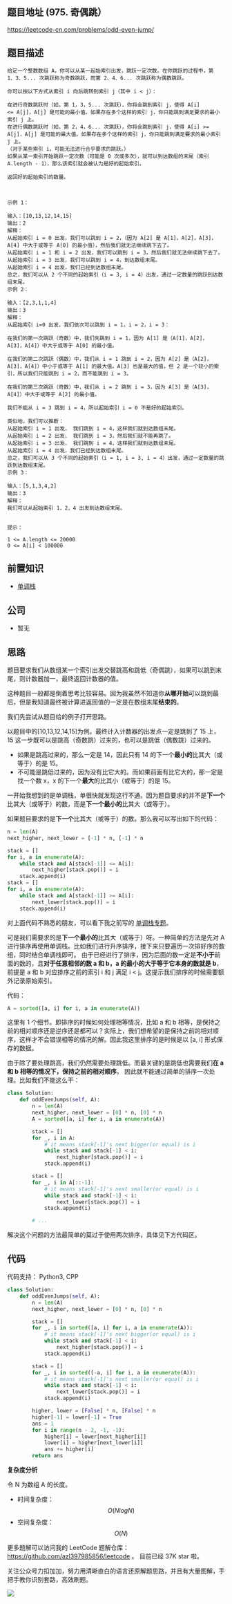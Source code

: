 ## 题目地址 (975. 奇偶跳）

https://leetcode-cn.com/problems/odd-even-jump/

## 题目描述

```
给定一个整数数组 A，你可以从某一起始索引出发，跳跃一定次数。在你跳跃的过程中，第 1、3、5... 次跳跃称为奇数跳跃，而第 2、4、6... 次跳跃称为偶数跳跃。

你可以按以下方式从索引 i 向后跳转到索引 j（其中 i < j）：

在进行奇数跳跃时（如，第 1，3，5... 次跳跃），你将会跳到索引 j，使得 A[i] <= A[j]，A[j] 是可能的最小值。如果存在多个这样的索引 j，你只能跳到满足要求的最小索引 j 上。
在进行偶数跳跃时（如，第 2，4，6... 次跳跃），你将会跳到索引 j，使得 A[i] >= A[j]，A[j] 是可能的最大值。如果存在多个这样的索引 j，你只能跳到满足要求的最小索引 j 上。
（对于某些索引 i，可能无法进行合乎要求的跳跃。）
如果从某一索引开始跳跃一定次数（可能是 0 次或多次），就可以到达数组的末尾（索引 A.length - 1），那么该索引就会被认为是好的起始索引。

返回好的起始索引的数量。

 

示例 1：

输入：[10,13,12,14,15]
输出：2
解释：
从起始索引 i = 0 出发，我们可以跳到 i = 2，（因为 A[2] 是 A[1]，A[2]，A[3]，A[4] 中大于或等于 A[0] 的最小值），然后我们就无法继续跳下去了。
从起始索引 i = 1 和 i = 2 出发，我们可以跳到 i = 3，然后我们就无法继续跳下去了。
从起始索引 i = 3 出发，我们可以跳到 i = 4，到达数组末尾。
从起始索引 i = 4 出发，我们已经到达数组末尾。
总之，我们可以从 2 个不同的起始索引（i = 3, i = 4）出发，通过一定数量的跳跃到达数组末尾。
示例 2：

输入：[2,3,1,1,4]
输出：3
解释：
从起始索引 i=0 出发，我们依次可以跳到 i = 1，i = 2，i = 3：

在我们的第一次跳跃（奇数）中，我们先跳到 i = 1，因为 A[1] 是（A[1]，A[2]，A[3]，A[4]）中大于或等于 A[0] 的最小值。

在我们的第二次跳跃（偶数）中，我们从 i = 1 跳到 i = 2，因为 A[2] 是（A[2]，A[3]，A[4]）中小于或等于 A[1] 的最大值。A[3] 也是最大的值，但 2 是一个较小的索引，所以我们只能跳到 i = 2，而不能跳到 i = 3。

在我们的第三次跳跃（奇数）中，我们从 i = 2 跳到 i = 3，因为 A[3] 是（A[3]，A[4]）中大于或等于 A[2] 的最小值。

我们不能从 i = 3 跳到 i = 4，所以起始索引 i = 0 不是好的起始索引。

类似地，我们可以推断：
从起始索引 i = 1 出发， 我们跳到 i = 4，这样我们就到达数组末尾。
从起始索引 i = 2 出发， 我们跳到 i = 3，然后我们就不能再跳了。
从起始索引 i = 3 出发， 我们跳到 i = 4，这样我们就到达数组末尾。
从起始索引 i = 4 出发，我们已经到达数组末尾。
总之，我们可以从 3 个不同的起始索引（i = 1, i = 3, i = 4）出发，通过一定数量的跳跃到达数组末尾。
示例 3：

输入：[5,1,3,4,2]
输出：3
解释：
我们可以从起始索引 1，2，4 出发到达数组末尾。
 

提示：

1 <= A.length <= 20000
0 <= A[i] < 100000

```

## 前置知识

- [单调栈](../thinkings/monotone-stack.md)

## 公司

- 暂无

## 思路

题目要求我们从数组某一个索引出发交替跳高和跳低（奇偶跳），如果可以跳到末尾，则计数器加一，最终返回计数器的值。

这种题目一般都是倒着思考比较容易。因为我虽然不知道你**从哪开始**可以跳到最后，但是我知道最终被计算进返回值的一定是在数组末尾**结束的**。

我们先尝试从题目给的例子打开思路。

以题目中的[10,13,12,14,15]为例。最终计入计数器的出发点一定是跳到了 15 上，15 这一步既可以是跳高（奇数跳）过来的，也可以是跳低（偶数跳）过来的。

- 如果是跳高过来的，那么一定是 14，因此只有 14 的下一个**最小的**比其大（或等于）的是 15。
- 不可能是跳低过来的，因为没有比它大的。而如果前面有比它大的，那一定是找一个数 x，x 的下一个**最大**的比其小（或等于）的是 15。

一开始我想到的是单调栈，单很快就发现这行不通。因为题目要求的并不是**下一个**比其大（或等于）的数，而是**下一个最小的**比其大（或等于）。

如果题目要求的是**下一个**比其大（或等于）的数。那么我可以写出如下的代码：

```py
n = len(A)
next_higher, next_lower = [-1] * n, [-1] * n

stack = []
for i, a in enumerate(A):
    while stack and A[stack[-1]] <= A[i]:
        next_higher[stack.pop()] = i
    stack.append(i)
stack = []
for i, a in enumerate(A):
    while stack and A[stack[-1]] >= A[i]:
        next_lower[stack.pop()] = i
    stack.append(i)
```

对上面代码不熟悉的朋友，可以看下我之前写的 [单调栈专题](../thinkings/monotone-stack.md)。

可是我们需要求的是**下一个最小的**比其大（或等于）呀。一种简单的方法是先对 A 进行排序再使用单调栈。比如我们进行升序排序，接下来只要遍历一次排好序的数组，同时结合单调栈即可。 由于已经进行了排序，因为后面的数一定是**不小于**前面的数的，且**对于任意相邻的数 a 和 b，a 的最小的大于等于它本身的数就是 b**，前提是 a 和 b 对应排序之前的索引 i 和 j 满足 i < j。这提示我们排序的时候需要额外记录原始索引。

代码：

```py
A = sorted([a, i] for i, a in enumerate(A))

```

这里有 1 个细节。即排序的时候如何处理相等情况，比如 a 和 b 相等，是保持之前的相对顺序还是逆序还是都可以？实际上，我们想希望的是保持之前的相对顺序，这样才不会错误相等的情况的解。因此我这里排序的是时候是以 [a, i] 形式保存的数据。

由于除了要处理跳高，我们仍然需要处理跳低。而最关键的是跳低也需要我们**在 a 和 b 相等的情况下，保持之前的相对顺序**。 因此就不能通过简单的排序一次处理。比如我们不能这么干：

```py
class Solution:
    def oddEvenJumps(self, A):
        n = len(A)
        next_higher, next_lower = [0] * n, [0] * n
        A = sorted([a, i] for i, a in enumerate(A))

        stack = []
        for _, i in A:
            # it means stack[-1]'s next bigger(or equal) is i
            while stack and stack[-1] < i:
                next_higher[stack.pop()] = i
            stack.append(i)

        stack = []
        for _, i in A[::-1]:
            # it means stack[-1]'s next smaller(or equal) is i
            while stack and stack[-1] < i:
                next_lower[stack.pop()] = i
            stack.append(i)

        # ...
```

解决这个问题的方法最简单的莫过于使用两次排序，具体见下方代码区。

## 代码

代码支持： Python3, CPP

```python
class Solution:
    def oddEvenJumps(self, A):
        n = len(A)
        next_higher, next_lower = [0] * n, [0] * n

        stack = []
        for _, i in sorted([a, i] for i, a in enumerate(A)):
            # it means stack[-1]'s next bigger(or equal) is i
            while stack and stack[-1] < i:
                next_higher[stack.pop()] = i
            stack.append(i)

        stack = []
        for _, i in sorted([-a, i] for i, a in enumerate(A)):
            # it means stack[-1]'s next smaller(or equal) is i
            while stack and stack[-1] < i:
                next_lower[stack.pop()] = i
            stack.append(i)

        higher, lower = [False] * n, [False] * n
        higher[-1] = lower[-1] = True
        ans = 1
        for i in range(n - 2, -1, -1):
            higher[i] = lower[next_higher[i]]
            lower[i] = higher[next_lower[i]]
            ans += higher[i]
        return ans

```

**复杂度分析**

令 N 为数组 A 的长度。

- 时间复杂度：$$O(NlogN)$$
- 空间复杂度：$$O(N)$$

更多题解可以访问我的 LeetCode 题解仓库：https://github.com/azl397985856/leetcode 。 目前已经 37K star 啦。

关注公众号力扣加加，努力用清晰直白的语言还原解题思路，并且有大量图解，手把手教你识别套路，高效刷题。

![](https://tva1.sinaimg.cn/large/007S8ZIlly1ghlu0yircgj30p00dwt9t.jpg)
